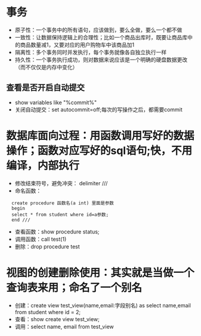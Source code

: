 # 事务
- 原子性：一个事务中的所有语句，应该做到，要么全做，要么一个都不做
- 一致性：让数据保持逻辑上的合理性；比如一个商品出库时，既要让商品库中的商品数量减1，又要对应的用户购物车中该商品加1
- 隔离性：多个事务同时并发执行，每个事务就像各自独立执行一样
- 持久性：一个事务执行成功，则对数据来说应该是一个明确的硬盘数据更改（而不仅仅是内存中变化）

## 查看是否开启自动提交
- show variables like "%commit%" 
- 关闭自动提交：set autocommit=off;每次的写操作之后，都需要commit

# 数据库面向过程：用函数调用写好的数据操作；函数对应写好的sql语句;快，不用编译，内部执行
- 修改结束符号，避免冲突： delimiter ///
- 命名函数：
```
  create procedure 函数名(a int) 里面是参数
  begin 
  select * from student where id=a参数;
  end ///
``` 
- 查看函数：show procedure status;
- 调用函数：call test(1)     
- 删除：drop procedure test

# 视图的创建删除使用：其实就是当做一个查询表来用；命名了一个别名
- 创建：create view test_view(name,email:字段别名) as select name,email from student where id = 2;
- 查看：show create view test_view;
- 调用：select name, email from test_view
